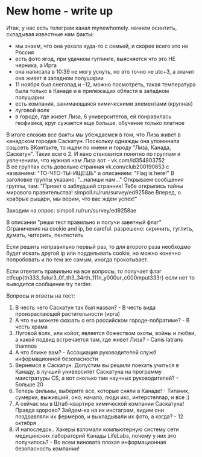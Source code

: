 # New home - write up

Итак, у нас есть телеграм канал mynewhomely.
начнем осинтить, складывая известные нам факты:
- мы знаем, что она уехала куда-то с семьей, и скорее всего это не Россия
- есть фото ягод, при удачном гуглинге, выясняется что это НЕ черника, а Ирга
- она написала в 10:39 не могу уснуть, но это точно не utc+3, а значит она живет в западном полушарии
- 11 ноября был снегопад и -12, можно посмотреть, такая температура была только в Канаде и в прилежащих областя в западном полушарии
- есть компания, занимающаяся химическими элементами (крупная)
- луговой волк
- в городе, где живет Лиза, 6 университетов, ей понравилась геофизика, круг сужается еще больше, обучение только платное

В итоге сложив все факты мы убеждаемся в том, что Лиза живет в канадском городке Саскатун. Поскольку однажды она упоминала соц.сеть ВКонтакте, то ищем по имени и городу "Лиза, Канада, Саскатун". Таких всего 2. И явно становится понятно по группам и увлечениям, что нужная нам Лиза вот - vk.com/id354803752  
В ее группах есть довольно странная vk.com/club200190653 с названием: "ТО-ЧТО-ТЫ-ИЩЕШЬ" и описанием: "Flag is here!"
В заголовке группы указано: "...напиши нам..."
Открываем сообщения группы, там:
"Привет о заблудший странник! Тебе открылись тайны мирового правительства! simpoll.ru/run/survey/ed9258ae Вперед, о храбрые рыцари, мы верим, что вас ждем успех!"

Заходим на опрос: simpoll.ru/run/survey/ed9258ae

В описании "реши тест правильно и получи заветный флаг"
Ограничения на cookie and ip, be careful. 
разрешено: скринить, гуглить, думать, читерить, пентестить

Если решить неправильно первый раз, то для второго раза необходмо будет искать другой ip или подделывать cookie, но можно конечно попробовать и по тем же самым, иногда прокатывает. 

Если ответить правильно на все вопросы, то получает флаг ctfcup{th333_futur3_0f_th3_34rth_111n_y000ur_c000mput333r} 
если нет то выводится сообщение try harder.

Вопросы и ответы на тест:

1) В честь чего Саскатун так был назван? - В честь вида произрастающей растительности (ирга)
2) А что вы можете сказать о его российском городе-побратиме? - В честь храма
3) Луговой волк, или койот, является божеством охоты, войны и любви, а какой подвид встречается там, где живет Лиза?  - Canis latrans thamnos
4) А что ближе вам? - Ассоциация руководителей служб информационной безопасности
5) Вернемся в Саскатун. Допустим вы решили поехать учиться в Канаду, в лучший университет Саскатуна на программу маистратуры CS, а вот сколько там научных руководителей? - Больше 20
6) Теперь фильмы, выберите все, которые сняли в Канаде! - Титаник, сумерки, выживший, оно, начало, люди икс, интерстеллар, и все :) 
7) А сейчас мы в Штаб-квартире химической компании Саскатуна! Правда здорово? Зайдем-ка на их инстаграм, видим они поздравляли их фермеров, и выкладывали их фото, а когда? - 12 октября
8) И напоследок.. Хакеры взломали компьютерную систему сети медицинских лабораторий Канады LifeLabs, почему у них это получилось? - Во всем виновата плохая информационная безопасность компании!

